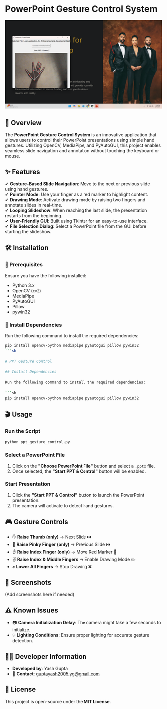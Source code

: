 # PowerPoint Gesture Control System
![Gesture Control Demo](https://github.com/maivyash/PPT_HANDLER/blob/main/image.png)

## 🚀 Overview
The **PowerPoint Gesture Control System** is an innovative application that allows users to control their PowerPoint presentations using simple hand gestures. Utilizing OpenCV, MediaPipe, and PyAutoGUI, this project enables seamless slide navigation and annotation without touching the keyboard or mouse.

## ✨ Features
✔ **Gesture-Based Slide Navigation**: Move to the next or previous slide using hand gestures.  
✔ **Pointer Mode**: Use your finger as a red marker to highlight content.  
✔ **Drawing Mode**: Activate drawing mode by raising two fingers and annotate slides in real-time.  
✔ **Looping Slideshow**: When reaching the last slide, the presentation restarts from the beginning.  
✔ **User-Friendly GUI**: Built using Tkinter for an easy-to-use interface.  
✔ **File Selection Dialog**: Select a PowerPoint file from the GUI before starting the slideshow.  

## 🛠 Installation
### 🔹 Prerequisites
Ensure you have the following installed:
- Python 3.x
- OpenCV (`cv2`)
- MediaPipe
- PyAutoGUI
- Pillow
- pywin32

### 🔹 Install Dependencies
Run the following command to install the required dependencies:
```sh
pip install opencv-python mediapipe pyautogui pillow pywin32
```sh

# PPT Gesture Control

## Install Dependencies

Run the following command to install the required dependencies:

```sh
pip install opencv-python mediapipe pyautogui pillow pywin32
```

## 🎬 Usage

### Run the Script

```sh
python ppt_gesture_control.py
```

### Select a PowerPoint File

1. Click on the **"Choose PowerPoint File"** button and select a `.pptx` file.
2. Once selected, the **"Start PPT & Control"** button will be enabled.

### Start Presentation

1. Click the **"Start PPT & Control"** button to launch the PowerPoint presentation.
2. The camera will activate to detect hand gestures.

## 🎮 Gesture Controls

- ✋ **Raise Thumb (only)** → Next Slide ⏭️
- 🤙 **Raise Pinky Finger (only)** → Previous Slide ⏮️
- ☝️ **Raise Index Finger (only)** → Move Red Marker 🎯
- ✌️ **Raise Index & Middle Fingers** → Enable Drawing Mode ✏️
- ✊ **Lower All Fingers** → Stop Drawing ❌

## 📸 Screenshots

(Add screenshots here if needed)

## ⚠️ Known Issues

- 📷 **Camera Initialization Delay**: The camera might take a few seconds to initialize.
- 💡 **Lighting Conditions**: Ensure proper lighting for accurate gesture detection.

## 👨‍💻 Developer Information

- **Developed by**: Yash Gupta
- 📧 **Contact**: [guptayash2005.yg@gmail.com](mailto:guptayash2005.yg@gmail.com)

## 📜 License

This project is open-source under the **MIT License**.
